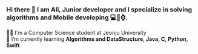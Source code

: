 ### Hi there 👋 I am Ali, Junior developer and I specialize in solving algorithms and Mobile developing 💻📱⌚️.<br>
👨‍🎓 I'm a Computer Science student at Jeonju University<br>
📖 I’m currently learning <b>Algorithms and DataStructure, Java, C, Python, Swift</b><br>

<!--
**Alisherka7/Alisherka7** is a ✨ _special_ ✨ repository because its `README.md` (this file) appears on your GitHub profile.

Here are some ideas to get you started:

- 🔭 I’m currently working on ...
- 🌱 I’m currently learning ...📖
- 👯 I’m looking to collaborate on ...
- 🤔 I’m looking for help with ...
- 💬 Ask me about ...
- 📫 How to reach me: ...
- 😄 Pronouns: ...
- ⚡ Fun fact: ...
-->
